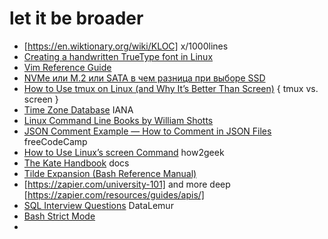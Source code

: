 # let it be broader 
- 	[https://en.wiktionary.org/wiki/KLOC]	x/1000lines
- 	[ Creating a handwritten TrueType font in Linux ](https://gordonlesti.com/creating-a-handwritten-truetype-font-in-linux/) 
- 	[Vim Reference Guide](https://learnbyexample.github.io/vim_reference/cover.html) 
- 	[ NVMe или M.2 или SATA в чем разница при выборе SSD ](https://www.how-fixit.in.ua/uk-ua/stati/nvme-m2-sata-ssd.html)
- 	[How to Use tmux on Linux (and Why It’s Better Than Screen)](https://www.howtogeek.com/671422/how-to-use-tmux-on-linux-and-why-its-better-than-screen/)  { tmux vs. screen }
- 	[Time Zone Database](https://www.iana.org/time-zones) IANA 
- 	[Linux Command Line Books by William Shotts](http://linuxcommand.org/tlcl.php) 
- 	[JSON Comment Example — How to Comment in JSON Files](https://www.freecodecamp.org/news/json-comment-example-how-to-comment-in-json-files/) freeCodeCamp
- 	[How to Use Linux’s screen Command](https://www.howtogeek.com/662422/how-to-use-linuxs-screen-command/) how2geek 
- 	[The Kate Handbook](https://docs.kde.org/stable5/en/kate/kate//) docs
- 	[Tilde Expansion (Bash Reference Manual)](https://www.gnu.org/software/bash/manual/html_node/Tilde-Expansion.html)
- 	[https://zapier.com/university-101] and more deep [https://zapier.com/resources/guides/apis/]
- 	[SQL Interview Questions](https://datalemur.com/sql-interview-questions) DataLemur
- 	[Bash Strict Mode](http://redsymbol.net/articles/unofficial-bash-strict-mode/)
- 	
